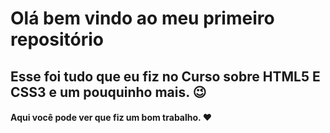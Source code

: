 # Olá bem vindo ao meu primeiro repositório

## Esse foi tudo que eu fiz no Curso sobre HTML5 E CSS3 e um pouquinho mais. :wink:

#### Aqui você pode ver que fiz um bom trabalho. :heart: